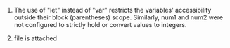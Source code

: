 1. The use of "let" instead of "var" restricts the variables' accessibility outside their block (parentheses) scope. Similarly, num1 and num2 were not configured to strictly hold or convert values to integers.

2. file is attached